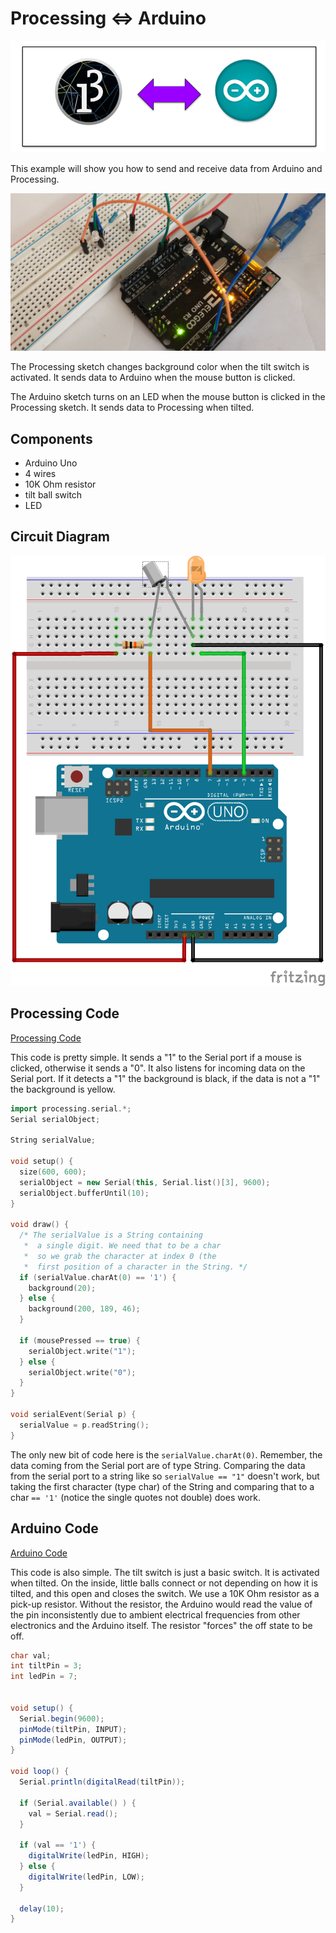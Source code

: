 # Processing ⇔ Arduino

![Processing & Arduino - bi-directional](resources/processing-arduino-bi-directional.png)

This example will show you how to send and receive data from Arduino and Processing.

![Processing & Arduino Photo](resources/tilt-led.jpg)

The Processing sketch changes background color when the tilt switch is activated. It sends data to Arduino when the mouse button is clicked.

The Arduino sketch turns on an LED when the mouse button is clicked in the Processing sketch. It sends data to Processing when tilted.

## Components

- Arduino Uno
- 4 wires
- 10K Ohm resistor
- tilt ball switch
- LED

## Circuit Diagram

![Processing & Arduino Photo](resources/tilt-led_bb.png)

## Processing Code

[Processing Code](processing_bi_directional/processing_bi_directional.pde)

This code is pretty simple. It sends a "1" to the Serial port if a mouse is
clicked, otherwise it sends a "0". It also listens for incoming data on the
Serial port. If it detects a "1" the background is black, if the data is not a
"1" the background is yellow.

```c++
import processing.serial.*;
Serial serialObject;

String serialValue;

void setup() {
  size(600, 600);
  serialObject = new Serial(this, Serial.list()[3], 9600);
  serialObject.bufferUntil(10);
}

void draw() {
  /* The serialValue is a String containing
   *  a single digit. We need that to be a char
   *  so we grab the character at index 0 (the
   *  first position of a character in the String. */
  if (serialValue.charAt(0) == '1') {
    background(20);
  } else {
    background(200, 189, 46);
  }

  if (mousePressed == true) {
    serialObject.write("1");
  } else {
    serialObject.write("0");
  }
}

void serialEvent(Serial p) {
  serialValue = p.readString();
}
```

The only new bit of code here is the `serialValue.charAt(0)`. Remember, the data coming from the Serial port are of type String. Comparing the data from the serial port to a string like so `serialValue == "1"` doesn't work, but taking the first character (type char) of the String and comparing that to a char `== '1'` (notice the single quotes not double) does work.

## Arduino Code

[Arduino Code](arduino-bi-directional/arduino-bi-directional.ino)

This code is also simple. The tilt switch is just a basic switch. It is activated when tilted. On the inside, little balls connect or not depending on how it is tilted, and this open and closes the switch. We use a 10K Ohm resistor as a pick-up resistor. Without the resistor, the Arduino would read the value of the pin inconsistently due to ambient electrical frequencies from other electronics and the Arduino itself. The resistor "forces" the off state to be off.

```java
char val;
int tiltPin = 3;
int ledPin = 7;


void setup() {
  Serial.begin(9600);
  pinMode(tiltPin, INPUT);
  pinMode(ledPin, OUTPUT);
}

void loop() {
  Serial.println(digitalRead(tiltPin));

  if (Serial.available() ) {
    val = Serial.read();
  }

  if (val == '1') {
    digitalWrite(ledPin, HIGH);
  } else {
    digitalWrite(ledPin, LOW);
  }

  delay(10);
}
```
